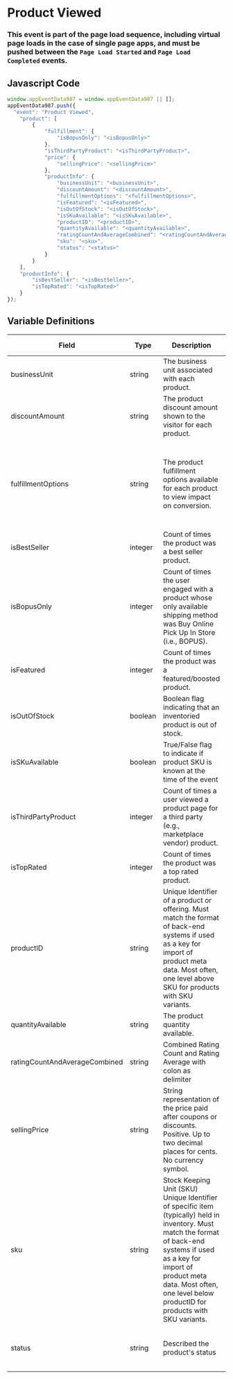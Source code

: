 # Product Viewed

### This event is part of the page load sequence, including virtual page loads in the case of single page apps, and must be pushed between the `Page Load Started` and `Page Load Completed` events.

## Javascript Code
```js
window.appEventData987 = window.appEventData987 || [];
appEventData987.push({
  "event": "Product Viewed",
    "product": [
        {
            "fulfillment": {
                "isBopusOnly": "<isBopusOnly>"
            },
            "isThirdPartyProduct": "<isThirdPartyProduct>",
            "price": {
                "sellingPrice": "<sellingPrice>"
            },
            "productInfo": {
                "businessUnit": "<businessUnit>",
                "discountAmount": "<discountAmount>",
                "fulfillmentOptions": "<fulfillmentOptions>",
                "isFeatured": "<isFeatured>",
                "isOutOfStock": "<isOutOfStock>",
                "isSKuAvailable": "<isSKuAvailable>",
                "productID": "<productID>",
                "quantityAvailable": "<quantityAvailable>",
                "ratingCountAndAverageCombined": "<ratingCountAndAverageCombined>",
                "sku": "<sku>",
                "status": "<status>"
            }
        }
    ],
    "productInfo": {
        "isBestSeller": "<isBestSeller>",
        "isTopRated": "<isTopRated>"
    }
});
```

## Variable Definitions

|Field|Type|Description|Example|Pattern|Min Length|Max Length|Minimum|Maximum|Multiple Of|
| --- | --- | --- | --- | --- | --- | --- | --- | --- | --- |
|businessUnit|string|The business unit associated with each product.|Apparel, Shoes, Home|||||||
|discountAmount|string|The product discount amount shown to the visitor for each product.|$20, 10%, $5|||||||
|fulfillmentOptions|string|The product fulfillment options available for each product to view impact on conversion.|Shipped Only, In Store Only, Local Pickup Only, In Store or Ship, Digital \(Email or Text\)|||||||
|isBestSeller|integer|Count of times the product was a best seller product.||||||||
|isBopusOnly|integer|Count of times the user engaged with a product whose only available shipping method was Buy Online Pick Up In Store \(i.e., BOPUS\).||||||||
|isFeatured|integer|Count of times the product was a featured\/boosted product.||||||||
|isOutOfStock|boolean|Boolean flag indicating that an inventoried product is out of stock. |TRUE, FALSE|||||||
|isSKuAvailable|boolean|True\/False flag to indicate if product SKU is known at the time of the event|true, false|||||||
|isThirdPartyProduct|integer|Count of times a user viewed a product page for a third party \(e.g., marketplace vendor\) product.||||||||
|isTopRated|integer|Count of times the product was a top rated product.||||||||
|productID|string|Unique Identifier of a product or offering.  Must match the format of back-end systems if used as a key for import of product meta data. Most often, one level above SKU for products with SKU variants. |155, 65588, 987764448|||||||
|quantityAvailable|string|The product quantity available.|1, 10, 100|||||||
|ratingCountAndAverageCombined|string|Combined Rating Count and Rating Average with colon as delimiter|23:4.5, 222:1.7, 1:5, 2:3.5|||||||
|sellingPrice|string|String representation of the price paid after coupons or discounts. Positive. Up to two decimal places for cents. No currency symbol.|200, 29.99, 50, 0|^[0-9]*(\.[0-9]{1,2})?$||||||
|sku|string|Stock Keeping Unit \(SKU\) Unique Identifier of specific item \(typically\) held in inventory.  Must match the format of back-end systems if used as a key for import of product meta data. Most often, one level below productID for products with SKU variants. |34567890, 4567890, 00155-large-cornflower|||||||
|status|string|Described the product's status|In Stock, Out of Stcok, Back-Ordered|||||||

